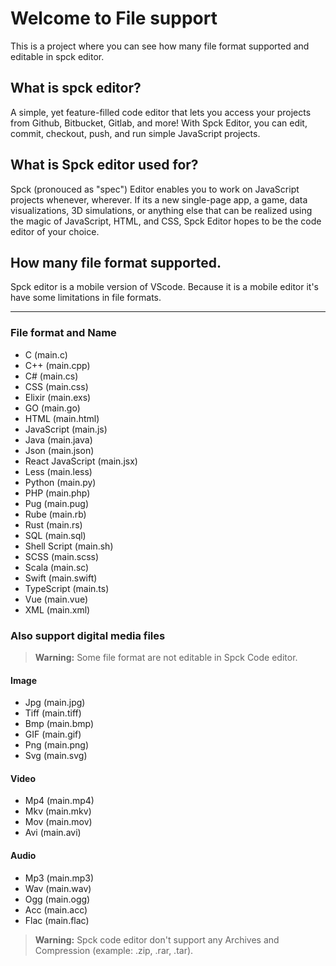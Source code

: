 # Welcome to **File support**
This is a project where you can see how many file format supported and editable in spck editor. 

## What is spck editor?
A simple, yet feature-filled code editor that lets you access your projects from Github, Bitbucket, Gitlab, and more! With Spck Editor, you can edit, commit, checkout, push, and run simple JavaScript projects.

## What is Spck editor used for?
Spck (pronouced as "spec") Editor enables you to work on JavaScript projects whenever, wherever. If its a new single-page app, a game, data visualizations, 3D simulations, or anything else that can be realized using the magic of JavaScript, HTML, and CSS, Spck Editor hopes to be the code editor of your choice.

## How many file format supported.
Spck editor is a mobile version of VScode. Because it is a mobile editor it's have some limitations in file formats.

---
### File format and Name

* C (main.c)
* C++ (main.cpp)
* C# (main.cs)
* CSS (main.css)
* Elixir (main.exs)
* GO (main.go)
* HTML (main.html)
* JavaScript (main.js)
* Java (main.java)
* Json (main.json)
* React JavaScript (main.jsx)
* Less (main.less)
* Python (main.py)
* PHP (main.php)
* Pug (main.pug)
* Rube (main.rb)
* Rust (main.rs)
* SQL (main.sql)
* Shell Script (main.sh)
* SCSS (main.scss)
* Scala (main.sc)
* Swift (main.swift)
* TypeScript (main.ts)
* Vue (main.vue)
* XML (main.xml)


### Also support digital media files
> **Warning:** Some file format are not editable in Spck Code editor.

#### Image
* Jpg (main.jpg)
* Tiff (main.tiff)
* Bmp (main.bmp)
* GIF (main.gif)
* Png (main.png)
* Svg (main.svg)

#### Video

* Mp4 (main.mp4)
* Mkv (main.mkv)
* Mov (main.mov)
* Avi (main.avi)

#### Audio

* Mp3 (main.mp3)
* Wav (main.wav)
* Ogg (main.ogg)
* Acc (main.acc)
* Flac (main.flac)

> **Warning:** Spck code editor don't support any Archives and Compression (example: .zip, .rar, .tar).
